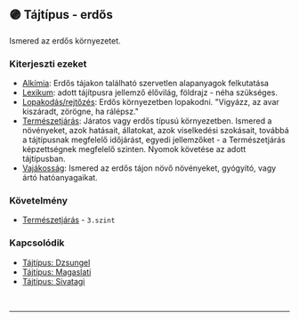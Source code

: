 ## 🟣 Tájtípus - erdős

Ismered az erdős környezetet.

### Kiterjeszti ezeket

- [Alkímia](../kepzettsegek.szekunder/alkimia.md): Erdős tájakon található szervetlen alapanyagok felkutatása
- [Lexikum](../kepzettsegek.szekunder/lexikum.md): adott tájítpusra jellemző élővilág, földrajz - néha szükséges.
- [Lopakodás/rejtőzés](../kepzettsegek.primer.altalanos/lopakodas_rejtozes.md): Erdős környezetben lopakodni. "Vigyázz, az avar kiszáradt, zörögne, ha rálépsz."
- [Természetjárás](../kepzettsegek.szekunder/termeszetjaras.md): Járatos vagy erdős típusú környezetben. Ismered a növényeket, azok hatásait, állatokat, azok viselkedési szokásait, továbbá a tájtípusnak megfelelő időjárást, egyedi jellemzőket - a Természetjárás képzettségnek megfelelő szinten. Nyomok követése az adott tájtípusban.
- [Vajákosság](../kepzettsegek.szekunder/vajakossag.md): Ismered az erdős tájon növő növényeket, gyógyító, vagy ártó hatóanyagaikat.

### Követelmény

- [Természetjárás](../kepzettsegek.szekunder/termeszetjaras.md) - `3.szint`

### Kapcsolódik

- [Tájtípus: Dzsungel](tajtipus_dzsungel.md)
- [Tájtípus: Magaslati](../fortelyok.szabad/tajtipus_magaslati.md)
- [Tájtípus: Sivatagi](../fortelyok.szabad/tajtipus_sivatagi.md)

<br />

---
